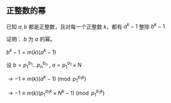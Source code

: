 ## 正整数的幂

已知 $a,b$ 都是正整数，且对每一个正整数 $k$，都有 $a^k-1$ 整除 $b^k-1$

证明： $b$ 为 $a$ 的幂。

$b^k-1 = m(k)(a^k-1)$

设 $b=p_1^{b_1}...p_n^{b_n}$ , $a=p_1^{a_1}\times N$

$\rightarrow -1\equiv m(k)(a^k-1) \pmod {p_1^{b_1k}}$

$\rightarrow -1\equiv m(k)(p_1^{a_1k}\times N^{k}-1) \pmod {p_1^{b_1k}}$